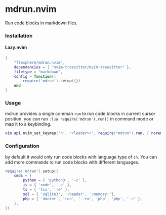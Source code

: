 # mdrun.nvim

Run code blocks in markdown files.

### Installation

#### Lazy.nvim
```lua
{
	"flexphere/mdrun.nvim",
	dependencies = { "nvim-treesitter/nvim-treesitter" },
	filetype = "markdown",
	config = function()
		require('mdrun').setup({})
	end
}
```

### Usage

mdrun provides a single comman `run` to run code blocks in current cursor position.
you can run `:lua require('mdrun').run()` in command mode or map it to a keybinding.
```lua
vim.api.nvim_set_keymap('n', '<leader>r', require("mdrun").run, { noremap = true, silent = true })
```


### Configuration

by default it would only run code blocks with language type of `sh`. 
You can add more commands to run code blocks with different languages.

```lua
require('mdrun').setup({
    cmds = {
        python = { 'python3', '-c' },
        js = { 'node', '-e' },
        ts = { 'tsx', '-e' },
        sql = { 'sqlite3', '-header', ':memory:'},
        php = { 'docker', 'run', '--rm', 'php', 'php', '-r' },
    },
})
```

